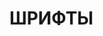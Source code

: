 # ШРИФТЫ

<!--* text-decoration: none | underline | line-through | overline -->
<!--* text-transform: none | uppercase | lowercase | capitalize -->
<!--* text-align: left | right | center | justify -->
<!--* text-indent: значение | проценты | inherit -->
<!--* line-height: множитель | значение | проценты | normal | inherit -->
<!--* letter-spacing: значение | normal | inherit -->
<!--* word-spacing: значение | normal | inherit -->
<!--* text-shadow: <смещение по x>, <смещение по y>, <радиус размытия>,<цвет>-->

<!--* font-size: 16px; -->
<!--* font-weight: 100 | 200 | 300 | 400 | 500 | 600 | 700 | 800 | 900 -->
<!--* font-style: normal | italic | oblique | initial | inherit -->

<!--* font-family: 'Times New Roman', 'Helvetica Neue', 'Roboto', 'Verdana', 'Tahoma', sans-serif;-->
